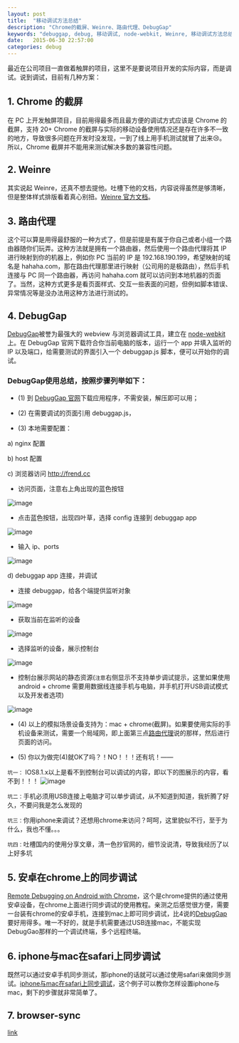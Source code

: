 ```yaml
---
layout: post
title:  "移动调试方法总结"
description: "Chrome的截屏、Weinre、路由代理、DebugGap"
keywords: "debuggap, debug, 移动调试, node-webkit, Weinre, 移动调试方法总结"
date:   2015-06-30 22:57:00
categories: debug
---
```


最近在公司项目一直做着触屏的项目，这里不是要说项目开发的实际内容，而是调试。说到调试，目前有几种方案：

## 1. Chrome 的截屏

在 PC 上开发触屏项目，目前用得最多而且最方便的调试方式应该是 Chrome 的截屏，支持 20+ Chrome 的截屏与实际的移动设备使用情况还是存在许多不一致的地方，导致很多问题在开发时没发现，一到了线上用手机测试就冒了出来😢。所以，Chrome 截屏并不能用来测试解决多数的兼容性问题。

## 2. Weinre

其实说起 Weinre，还真不想去提他。吐槽下他的文档，内容说得虽然是够清晰，但是整体样式排版看着真心别扭。[Weinre 官方文档](http://people.apache.org/~pmuellr/weinre/docs/latest/)。

## 3. 路由代理

这个可以算是用得最舒服的一种方式了，但是前提是有属于你自己或者小组一个路由器随你们玩弄。这种方法就是拥有一个路由器，然后使用一个路由代理将其 IP 进行映射到你的机器上，例如你 PC 当前的 IP 是 192.168.190.199，希望映射的域名是 hahaha.com，那在路由代理那里进行映射（公司用的是极路由），然后手机连接与 PC 同一个路由器，再访问 hahaha.com 就可以访问到本地机器的页面了。当然，这种方式更多是看页面样式、交互一些表面的问题，但例如脚本错误、异常情况等是没办法用这种方法进行测试的。

## 4. DebugGap

[DebugGap](http://www.debuggap.com/)被誉为最强大的 webview 与浏览器调试工具，建立在 [node-webkit](https://github.com/nwjs/nw.js) 上。在 DebugGap 官网下载符合你当前电脑的版本，运行一个 app 并填入监听的 IP 以及端口，给需要测试的界面引入一个 debuggap.js 脚本，便可以开始你的调试。

### DebugGap使用总结，按照步骤列举如下：

- (1) 到 [DebugGap 官网](http://www.debuggap.com/)下载应用程序，不需安装，解压即可以用；

- (2) 在需要调试的页面引用 debuggap.js，

- (3) 本地需要配置：

a) nginx 配置

b) host 配置

c) 浏览器访问 http://frend.cc

* 访问页面，注意右上角出现的蓝色按钮

![image](https://frender.github.io/blog/images/post/debuggap/browser-step1.png)

*  点击蓝色按钮，出现四叶草，选择 config 连接到 debuggap app

![image](https://frender.github.io/blog/images/post/debuggap/browser-step2.png)

* 输入 ip、ports

![image](https://frender.github.io/blog/images/post/debuggap/browser-step3.png)

d) debuggap app 连接，并调试

* 连接 debuggap，给各个端提供监听对象

![image](https://frender.github.io/blog/images/post/debuggap/debuggap-step1.png)

* 获取当前在监听的设备

![image](https://frender.github.io/blog/images/post/debuggap/debuggap-step2.png)

* 选择监听的设备，展示控制台

![image](https://frender.github.io/blog/images/post/debuggap/debuggap-step3.png)

* 控制台展示网站的静态资源(`注意`右侧显示不支持单步调试提示，这里如果使用 android + chrome 需要用数据线连接手机与电脑，并手机打开USB调试模式以及开发者选项)

![image](https://frender.github.io/blog/images/post/debuggap/debuggap-step4.png)

- (4) 以上的模拟场景设备支持为：mac + chrome(截屏)。如果要使用实际的手机设备来测试，需要一个局域网，即上面第三点[路由代理](#路由代理)说的那样，然后进行页面的访问。

- (5) 你以为做完(4)就OK了吗？！NO！！！还有坑！——

`坑一：` IOS8.1.x以上是看不到控制台可以调试的内容，即以下的图展示的内容，看不到！！！
![image](https://frender.github.io/blog/images/post/debuggap/debuggap-step3.png)

`坑二：`手机必须用USB连接上电脑才可以单步调试，从不知道到知道，我折腾了好久，不要问我是怎么发现的

`坑三：`你用iphone来调试？还想用chrome来访问？呵呵，这里貌似不行，至于为什么，我也不懂。。。

`坑四：`吐槽国内的使用分享文章，清一色抄官网的，细节没说清，导致我经历了以上好多坑

## 5. 安卓在chrome上的同步调试

[Remote Debugging on Android with Chrome](https://developer.chrome.com/devtools/docs/remote-debugging)，这个是chrome提供的通过使用安卓设备，在chrome上面进行同步调试的使用教程。亲测之后感觉很方便，需要一台装有chrome的安卓手机，连接到mac上即可同步调试，比4说的[DebugGap](#DebugGap)要好用得多。唯一不好的，就是手机需要通过USB连接mac，不能实现DebugGao那样的一个调试终端，多个远程终端。

## 6. iphone与mac在safari上同步调试

既然可以通过安卓手机同步测试，那iphone的话就可以通过使用safari来做同步测试。[iphone与mac在safari上同步调试](http://chon.io/blog/safari-ios-iphone-itouch-web-dev-inspector/)，这个例子可以教你怎样设置iphone与mac，剩下的步骤就非常简单了。

## 7. browser-sync

[link](http://www.browsersync.io/)

